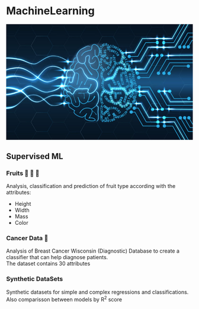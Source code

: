 # MachineLearning

![ML.jpg](ML.jpg)

## Supervised ML

### Fruits :tangerine: :apple: :lemon: 
Analysis, classification and prediction of fruit type according with the attributes: 
* Height
* Width
* Mass
* Color

### Cancer Data :hospital: 
Analysis of Breast Cancer Wisconsin (Diagnostic) Database to create a classifier that can help diagnose patients.\
The dataset contains 30 attributes 

### Synthetic DataSets 
Synthetic datasets for simple and complex regressions and classifications. \
Also comparisson between models by R<sup>2</sup> score

